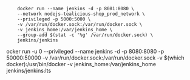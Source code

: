 ```
    docker run --name jenkins -d -p 8081:8080 \
    --network nodejs-tealicious-shop_prod_network \
    --privileged -p 5000:5000 \
    -v /var/run/docker.sock:/var/run/docker.sock \
    -v jenkins_home:/var/jenkins_home \
    --group-add $(stat -c '%g' /var/run/docker.sock) \
    jenkins/jenkins
```

ocker run -u 0 --privileged --name jenkins -d -p 8080:8080 -p 50000:50000 -v /var/run/docker.sock:/var/run/docker.sock -v $(which docker):/usr/bin/docker -v jenkins_home:/var/jenkins_home jenkins/jenkins:lts
